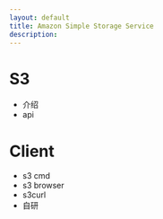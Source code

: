 ```yaml
---
layout: default
title: Amazon Simple Storage Service
description: 
---
```


# S3
- 介绍
- api

# Client
- s3 cmd
- s3 browser
- s3curl
- 自研
 